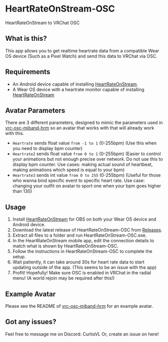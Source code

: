 # HeartRateOnStream-OSC
HeartRateOnStream to VRChat OSC

## What is this?
This app allows you to get realtime heartrate data from a compatible Wear OS device (Such as a Pixel Watch) and send this data to VRChat via OSC.

## Requirements
- An Android device capable of installing [HeartRateOnStream](https://play.google.com/store/apps/details?id=com.pezcraft.myapplication).
- A Wear OS device with a heartrate monitor capable of installing [HeartRateOnStream](https://play.google.com/store/apps/details?id=com.pezcraft.myapplication)

## Avatar Parameters
There are 3 different parameters, designed to mimic the parameters used in [vrc-osc-miband-hrm](https://github.com/vard88508/vrc-osc-miband-hrm) so an avatar that works with that will already work with this.

- `Heartrate` sends float value `from -1 to 1` (0-255bpm) (Use this when you need to display bpm counter)
- `Heartrate2` sends float value `from 0 to 1` (0-255bpm) (Easier to control your animations but not enough precise over network. Do not use this to display bpm counter. Use cases: making actual sound of heartbeat, making animations which speed is equal to your bpm)
- `Heartrate3` sends int value `from 0 to 255` (0-255bpm) (Useful for those who wanna bind specific event to specific heart rate. Use case: changing your outfit on avatar to sport one when your bpm goes higher than 130)

## Usage
1. Install [HeartRateOnStream](https://play.google.com/store/apps/details?id=com.pezcraft.myapplication) for OBS on both your Wear OS device and Android device.
2. Download the latest release of HeartRateOnStream-OSC from [Releases](https://github.com/Curtis-VL/HeartRateOnStream-OSC/releases).
3. Extract all files to a folder and run HeartRateOnStream-OSC.exe.
4. In the HeartRateOnStream mobile app, edit the connection details to match what is shown by HeartRateOnStream-OSC.
5. Follow the instructions in HeartRateOnStream-OSC to complete the setup.
6. Wait patiently, it can take around 30s for heart rate data to start updating outside of the app. (This seems to be an issue with the app)
7. Profit! Hopefully! Make sure OSC is enabled in VRChat in the radial menu! (A world rejoin may be required after this!)

## Example Avatar
Please see the README of [vrc-osc-miband-hrm](https://github.com/vard88508/vrc-osc-miband-hrm) for an example avatar.

## Got any issues?
Feel free to message me on Discord: CurtisVL
Or, create an issue on here!
